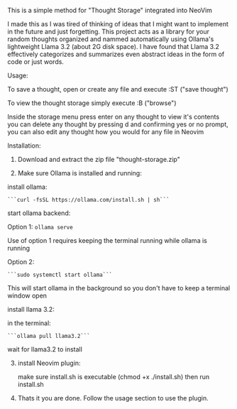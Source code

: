 This is a simple method for "Thought Storage" integrated into NeoVim

I made this as I was tired of thinking of ideas that I might want to implement in the future and just forgetting. This project acts as a library for your random thoughts organized and nammed automatically using Ollama's lightweight Llama 3.2 (about 2G disk space). I have found that Llama 3.2 effectively categorizes and summarizes even abstract ideas in the form of code or just words.


Usage:

To save a thought, open or create any file and execute :ST ("save thought")

To view the thought storage simply execute :B ("browse")

Inside the storage menu press enter on any thought to view it's contents
you can delete any thought by pressing d and confirming yes or no prompt, you can also edit any thought how you would for any file in Neovim


Installation:

1. Download and extract the zip file "thought-storage.zip"

2. Make sure Ollama is installed and running:

install ollama:

    ```curl -fsSL https://ollama.com/install.sh | sh```


start ollama backend:

Option 1:
    ```ollama serve```

Use of option 1 requires keeping the terminal running while ollama is running

Option 2:

    ```sudo systemctl start ollama```

This will start ollama in the background so you don't have to keep a terminal window open

install llama 3.2:

in the terminal:
    
    ```ollama pull llama3.2```

wait for llama3.2 to install


3. install Neovim plugin:

    make sure install.sh is executable (chmod +x ./install.sh)
    then run install.sh

4. Thats it you are done. Follow the usage section to use the plugin.
